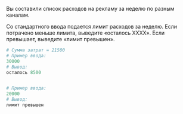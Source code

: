 Вы составили список расходов на рекламу за неделю по разным каналам. 

Со стандартного ввода подается лимит расходов за неделю. Если потрачено меньше лимита, выведите «осталось XXXX».  Если  превышает, выведите «лимит превышен».


```python
# Сумма затрат = 21500
# Пример ввода:
30000
# Вывод:
осталось 8500


# Пример ввода:
20000
# Вывод:
лимит превышен
```